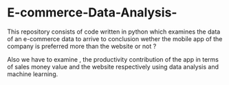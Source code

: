 # E-commerce-Data-Analysis-
This repository consists of code written in python which examines the data of an e-commerce data 
to arrive to conclusion wether the mobile app of the company is preferred more than the  website or not ?

Also we have to examine , the productivity contribution of the app in terms of sales money value and the website respectively
using data analysis and machine learning.
